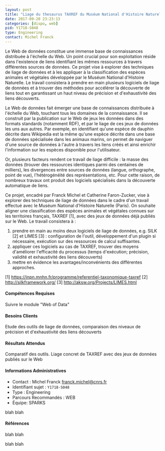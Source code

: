 ```yaml
---
layout: post
title: "Liage du thesaurus TAXREF du Muséum National d'Histoire Naturelle avec des sources de données du Web"
date: 2017-09-20 23:23:13
categories: [dispo, web]
pid: Y1718-S048
type: Engineering
contact: Michel Franck
---
```

       
Le Web de données constitue une immense base de connaissances distribuée à l'échelle du Web. Un point crucial pour son exploitation réside dans l'existence de liens identifiant les mêmes ressources à travers différentes sources de données. Ce projet vise à explorer des techniques de liage de données et à les appliquer à la classification des espèces animales et végétales développée par le Muséum National d'Histoire Naturelle. Le travail consistera à prendre en main plusieurs logiciels de liage de données et à trouver des méthodes pour accélérer la découverte de liens tout en garantissant un haut niveau de précision et d'exhaustivité des liens découverts.

Le Web de données fait émerger une base de connaissances distribuée à l'échelle du Web, touchant tous les domaines de la connaissance. Il se construit par la publication sur le Web de jeux les données dans des formats standards (notamment RDF), et par le liage de ces jeux de données les uns aux autres. Par exemple, en identifiant qu'une espèce de dauphin décrite dans Wikipedia est la même qu'une espèce décrite dans une base de données spécialisée dans les animaux marins, on permet de naviguer d'une source de données à l'autre à travers les liens créés et ainsi enrichir l'information sur les espèces disponible pour l'utilisateur.

Or, plusieurs facteurs rendent ce travail de liage difficile : la masse des données (trouver des ressources identiques parmi des centaines de milliers), les divergences entre sources de données (langue, orthographe, point de vue), l'hétérogénéité des représentations, etc. Pour cette raison, de nombreux travaux ont produit des logiciels spécialisés dans la découverte automatique de liens.

Ce projet, encadré par Franck Michel et Catherine Faron-Zucker,  vise à explorer des techniques de liage de données dans le cadre d'un travail effectué avec le Muséum National d'Histoire Naturelle (Paris). On souhaite aligner une classification des espèces animales et végétales connues sur les territoires français, TAXREF [1], avec des jeux de données déjà publiés sur le Web. Le travail consistera à :
1. prendre en main au moins deux logiciels de liage de données, e.g. SILK [2] et LIMES [3] : configuration de l'outil, développement d'un plugin si nécessaire, exécution sur des ressources de calcul suffisantes.
2. appliquer ces logiciels au cas de TAXREF, trouver des moyens d'améliorer l'efficacité du processus (temps d'exécution; précision, validité et exhaustivité des liens découverts)
3. mettre en évidence les avantages/inconvénients des différentes approches.

[1] https://inpn.mnhn.fr/programme/referentiel-taxonomique-taxref
[2] http://silkframework.org/
[3] http://aksw.org/Projects/LIMES.html

#### Compétences Requises
Suivre le module "Web of Data"


#### Besoins Clients
Etude des outils de liage de données, comparaison des niveaux de précision et d'exhaustivité des liens découverts

#### Résultats Attendus
Comparatif des outils. Liage concret de TAXREF avec des jeux de données publiés sur le Web
     

#### Informations Administratives
  * Contact : Michel Franck <franck.michel@cnrs.fr>
  * Identifiant sujet : `Y1718-S048`
  * Type : Engineering
  * Parcours Recommandés : WEB
  * Équipe: SPARKS

 blah blah
#### Références
 blah blah


 blah blah
     